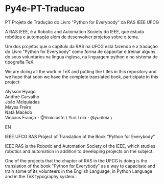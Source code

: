 # Py4e-PT-Traducao
PT
Projeto de Tradução do Livro "Python for Everybody" da RAS IEEE UFCG

A RAS IEEE, é a Robotic and Automation Society do IEEE, que estuda robótica e automação além de desenvolver projetos sobre o tema.

Um dos projetos que o capítulo da RAS na UFCG está fazendo é a tradução do Livro "Python for Everybody" como forma de capacitar e treinar alguns de seus voluntários na língua inglesa, na linguagem python e no sistema de tipografia TeX.

We are doing all the work in TeX and putting the titles in this repository and we hope that soon we have the complete translated book, participate in this project:

Alysson Hyago  
Andhré Carvalho  
João Melquiadas  
Maysa Freire  
Natã Macêdo   
Vinícius França - @Viniciusfn \\
Yuri Loia - @yuriloia \\


EN

IEEE UFCG RAS Project of Translation of the Book "Python for Everybody"

IEEE RAS is the Robotic and Automation Society of the IEEE, which studies robotics and automation in addition to developing projects on the subject.

One of the projects that the chapter of RAS in the UFCG is doing is the translation of the book "Python for Everybody" as a way to capacitate and train some of its volunteers in the English Language, in Python Language and in the TeX typography system..
